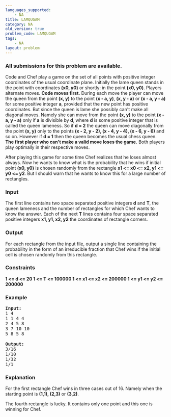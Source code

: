 ```yaml
---
languages_supported:
    - NA
title: LAMQUGAM
category: NA
old_version: true
problem_code: LAMQUGAM
tags:
    - NA
layout: problem
---
```

###  All submissions for this problem are available. 

Code and Chef play a game on the set of all points with positive integer coordinates of the usual coordinate plane. Initially the lame queen stands in the point with coordinates **(x0, y0)** or shortly: in the point **(x0, y0)**. Players alternate moves. **Code moves first.** During each move the player can move the queen from the point **(x, y)** to the point **(x - a, y)**, **(x, y - a)** or **(x - a, y - a)** for some positive integer **a**, provided that the new point has positive coordinates. But since the queen is lame she possibly can't make all diagonal moves. Namely she can move from the point **(x, y)** to the point **(x - a, y - a)** only if **a** is divisible by **d**, where **d** is some positive integer that is called the queen lameness. So if **d = 2** the queen can move diagonally from the point **(x, y)** only to the points **(x - 2, y - 2), (x - 4, y - 4), (x - 6, y - 6)** and so on. However if **d = 1** then the queen becomes the usual chess queen.  **The first player who can't make a valid move loses the game.**  Both players play optimally in their respective moves. 

 After playing this game for some time Chef realizes that he loses almost always. Now he wants to know what is the probability that he wins if initial point **(x0, y0)** is chosen randomly from the rectangle **x1 <= x0 <= x2, y1 <= y0 <= y2**. But I should warn that he wants to know this for a large number of rectangles.

### Input

The first line contains two space separated positive integers **d** and **T**, the queen lameness and the number of rectangles for which Chef wants to know the answer. Each of the next **T** lines contains four space separated positive integers **x1, y1, x2, y2**  the coordinates of rectangle corners.

### Output

For each rectangle from the input file, output a single line containing the probability in the form of an irreducible fraction that Chef wins if the initial cell is chosen randomly from this rectangle.

### Constraints

 **1 <= d <= 20 
 1 <= T <= 100000 
 1 <= x1 <= x2 <= 200000 
 1 <= y1 <= y2 <= 200000**

### Example

<pre><b>Input:</b>
1 4
1 1 4 4
2 4 5 8
3 7 10 10
5 8 5 8

<b>Output:</b>
3/16
1/10
1/32
1/1
</pre>
### Explanation

For the first rectangle Chef wins in three cases out of 16. Namely when the starting point is **(1,1), (2,3)** or **(3,2)**.



The fourth rectangle is lucky. It contains only one point and this one is winning for Chef.

